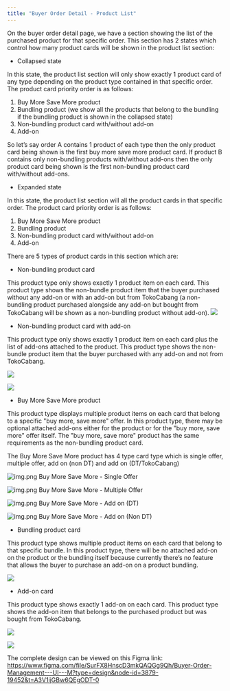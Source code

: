```yaml
---
title: "Buyer Order Detail - Product List"
---
```





On the buyer order detail page, we have a section showing the list of the purchased product for that specific order. This section has 2 states which control how many product cards will be shown in the product list section:

- Collapsed state

In this state, the product list section will only show exactly 1 product card of any type depending on the product type contained in that specific order. The product card priority order is as follows:

1. Buy More Save More product
2. Bundling product (we show all the products that belong to the bundling if the bundling product is shown in the collapsed state)
3. Non-bundling product card with/without add-on
4. Add-on

So let’s say order A contains 1 product of each type then the only product card being shown is the first buy more save more product card. If product B contains only non-bundling products with/without add-ons then the only product card being shown is the first non-bundling product card with/without add-ons.

- Expanded state

In this state, the product list section will all the product cards in that specific order. The product card priority order is as follows:

1. Buy More Save More product
2. Bundling product
3. Non-bundling product card with/without add-on
4. Add-on

There are 5 types of product cards in this section which are:

- Non-bundling product card

This product type only shows exactly 1 product item on each card. This product type shows the non-bundle product item that the buyer purchased without any add-on or with an add-on but from TokoCabang (a non-bundling product purchased alongside any add-on but bought from TokoCabang will be shown as a non-bundling product without add-on).
![](../../res/productlist/non_bundling_product_card_design.png)

- Non-bundling product card with add-on

This product type only shows exactly 1 product item on each card plus the list of add-ons attached to the product. This product type shows the non-bundle product item that the buyer purchased with any add-on and not from TokoCabang.







![](../../res/productlist/non_bundling_product_with_add_on_collapsed.png)





![](../../res/productlist/non_bundling_product_with_add_on_expanded.png)




- Buy More Save More product

This product type displays multiple product items on each card that belong to a specific &#34;buy more, save more&#34; offer. In this product type, there may be optional attached add-ons either for the product or for the &#34;buy more, save more&#34; offer itself. The &#34;buy more, save more&#34; product has the same requirements as the non-bundling product card.

The Buy More Save More product has 4 type card type which is single offer, multiple offer, add on (non DT) and add on (DT/TokoCabang)

![img.png](../../res/productlist/buy_more_save_more_product_single_offer.png)
Buy More Save More - Single Offer

![img.png](../../res/productlist/buy_more_save_more_product_multiple_offer.png)
Buy More Save More - Multiple Offer

![img.png](../../res/productlist/buy_more_save_more_product_add_on_dt.png)
Buy More Save More - Add on (DT)

![img.png](../../res/productlist/buy_more_save_more_product_add_on_dt.png)
Buy More Save More - Add on (Non DT)

- Bundling product card

This product type shows multiple product items on each card that belong to that specific bundle. In this product type, there will be no attached add-on on the product or the bundling itself because currently there’s no feature that allows the buyer to purchase an add-on on a product bundling.

![](../../res/productlist/bundling_product.png)

- Add-on card

This product type shows exactly 1 add-on on each card. This product type shows the add-on item that belongs to the purchased product but was bought from TokoCabang.







![](../../res/productlist/addon_collapsed.png)





![](../../res/productlist/addon_expanded.png)







The complete design can be viewed on this Figma link: <https://www.figma.com/file/SurFX8HnscD3mkQAQGg9Qh/Buyer-Order-Management---UI---M?type=design&node-id=3879-19452&t=A3V1ijGBw6QEgODT-0> 




